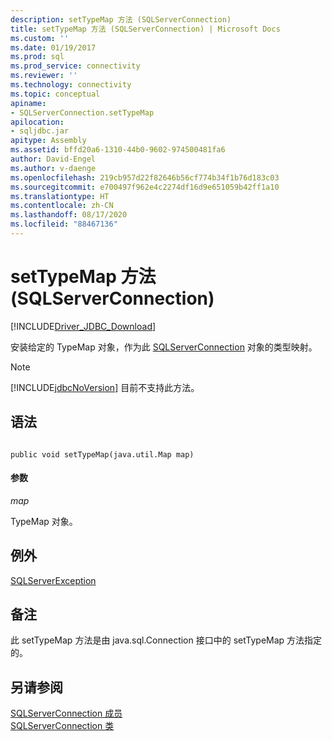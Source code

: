 ```yaml
---
description: setTypeMap 方法 (SQLServerConnection)
title: setTypeMap 方法 (SQLServerConnection) | Microsoft Docs
ms.custom: ''
ms.date: 01/19/2017
ms.prod: sql
ms.prod_service: connectivity
ms.reviewer: ''
ms.technology: connectivity
ms.topic: conceptual
apiname:
- SQLServerConnection.setTypeMap
apilocation:
- sqljdbc.jar
apitype: Assembly
ms.assetid: bffd20a6-1310-44b0-9602-974500481fa6
author: David-Engel
ms.author: v-daenge
ms.openlocfilehash: 219cb957d22f82646b56cf774b34f1b76d183c03
ms.sourcegitcommit: e700497f962e4c2274df16d9e651059b42ff1a10
ms.translationtype: HT
ms.contentlocale: zh-CN
ms.lasthandoff: 08/17/2020
ms.locfileid: "88467136"
---
```

# <a name="settypemap-method-sqlserverconnection"></a>setTypeMap 方法 (SQLServerConnection)
[!INCLUDE[Driver_JDBC_Download](../../../includes/driver_jdbc_download.md)]

  安装给定的 TypeMap 对象，作为此 [SQLServerConnection](../../../connect/jdbc/reference/sqlserverconnection-class.md) 对象的类型映射。  
  
> [!NOTE]  
>  [!INCLUDE[jdbcNoVersion](../../../includes/jdbcnoversion_md.md)] 目前不支持此方法。  
  
## <a name="syntax"></a>语法  
  
```  
  
public void setTypeMap(java.util.Map map)  
```  
  
#### <a name="parameters"></a>参数  
 *map*  
  
 TypeMap 对象。  
  
## <a name="exceptions"></a>例外  
 [SQLServerException](../../../connect/jdbc/reference/sqlserverexception-class.md)  
  
## <a name="remarks"></a>备注  
 此 setTypeMap 方法是由 java.sql.Connection 接口中的 setTypeMap 方法指定的。  
  
## <a name="see-also"></a>另请参阅  
 [SQLServerConnection 成员](../../../connect/jdbc/reference/sqlserverconnection-members.md)   
 [SQLServerConnection 类](../../../connect/jdbc/reference/sqlserverconnection-class.md)  
  
  
